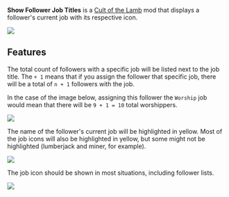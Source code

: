**Show Follower Job Titles** is a [Cult of the Lamb](https://www.cultofthelamb.com/) mod that displays a follower's current job with its respective icon. 

![](./images/jobtitle.png)

## Features

The total count of followers with a specific job will be listed next to the job title. The `+ 1` means that if you assign the follower
that specific job, there will be a total of `n + 1` followers with the job.

In the case of the image below, assigning this follower the `Worship` job would mean that there will be `9 + 1 = 10` total worshippers.

![](./images/jobassignment.png)

The name of the follower's current job will be highlighted in yellow. Most of the job icons will also be highlighted in yellow,
but some might not be highlighted (lumberjack and miner, for example).

![](./images/jobassignment-current.png)

The job icon should be shown in most situations, including follower lists.

![](./images/followerlist.png)